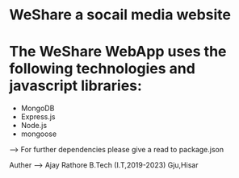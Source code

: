 # WeShare a socail media website

# The WeShare WebApp uses the following technologies and javascript libraries:
* MongoDB
* Express.js
* Node.js
* mongoose


--> For further dependencies please give a read to package.json

Auther --> Ajay Rathore
           B.Tech (I.T,2019-2023)
           Gju,Hisar
